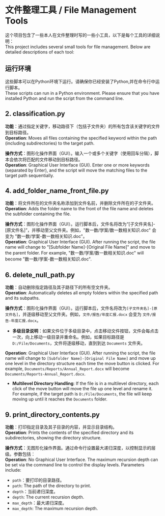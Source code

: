 # 文件整理工具 / File Management Tools

这个项目包含了一些本人在文件整理时写的一些小工具，以下是每个工具的详细说明：  
This project includes several small tools for file management. Below are detailed descriptions of each tool:

## 运行环境
这些脚本可以在Python环境下运行。请确保你已经安装了Python,并在命令行中运行脚本。  
These scripts can run in a Python environment. Please ensure that you have installed Python and run the script from the command line.

## 2. classification.py
**功能**：通过指定关键字，移动路径下（包括子文件夹）的所有包含该关键字的文件到目标路径。  
**Operation**: Moves all files containing the specified keyword within the path (including subdirectories) to the target path.

**操作方式**：图形化操作界面（GUI）。输入一个或多个关键字（使用回车分隔），脚本会依次将匹配的文件移动到目标路径。  
**Operation**: Graphical User Interface (GUI). Enter one or more keywords (separated by Enter), and the script will move the matching files to the target path sequentially.

## 4. add_folder_name_front_file.py
**功能**：将文件所在的文件夹名称添加到文件名前，并删除文件所在的子文件夹。  
**Operation**: Adds the folder name to the front of the file name and deletes the subfolder containing the file.

**操作方式**：图形化操作界面（GUI）。运行脚本后，文件名将改为“[子文件夹名]-[原文件名]”，并移动至父文件夹。例如，"数一数/学案/数一数相关知识.doc" 会变为 "数一数/学案-数一数相关知识.doc"。  
**Operation**: Graphical User Interface (GUI). After running the script, the file name will change to "[Subfolder Name]-[Original File Name]" and move to the parent folder. For example, "数一数/学案/数一数相关知识.doc" will become "数一数/学案-数一数相关知识.doc".

## 6. delete_null_path.py
**功能**：自动删除指定路径及其子路径下的所有空文件夹。  
**Operation**: Automatically deletes all empty folders within the specified path and its subpaths.

**操作方式**：图形化操作界面（GUI）。运行脚本后，文件名将改为`[子文件夹名]-[原文件名]`，并逐级移动至父文件夹。例如，`文件/报告/年度汇报.docx` 会变为 `文件/报告-年度汇报.docx`。

- **多级目录说明**：如果文件位于多级目录中，点击移动文件按钮，文件会每点击一次，向上移动一级目录并重命名。例如，如果目标路径是 `D:/File/Documents`，文件将逐级移动，直到到达 `Documents` 文件夹。

**Operation**: Graphical User Interface (GUI). After running the script, the file name will change to `[Subfolder Name]-[Original File Name]` and move up one level in the directory structure each time the move button is clicked. For example, `Documents/Reports/Annual_Report.docx` will become `Documents/Reports-Annual_Report.docx`.

- **Multilevel Directory Handling**: If the file is in a multilevel directory, each click of the move button will move the file up one level and rename it. For example, if the target path is `D:/File/Documents`, the file will keep moving up until it reaches the `Documents` folder.

## 9. print_directory_contents.py
**功能**：打印指定目录及其子目录的内容，并显示目录结构。  
**Operation**: Prints the contents of the specified directory and its subdirectories, showing the directory structure.

**操作方式**：无图形化操作界面。通过命令行设置最大递归深度，以控制显示的层级。参数包括：  
**Operation**: No Graphical User Interface. The maximum recursion depth can be set via the command line to control the display levels. Parameters include:
- `path`：要打印的目录路径。  
- `path`: The path of the directory to print.
- `depth`：当前递归深度。  
- `depth`: The current recursion depth.
- `max_depth`：最大递归深度。  
- `max_depth`: The maximum recursion depth.

